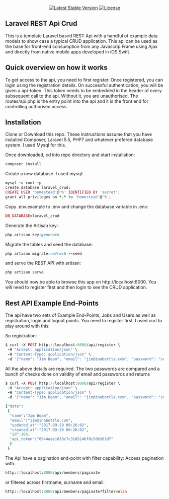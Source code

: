 
<p align="center">
<a href="https://packagist.org/packages/laravel/framework"><img src="https://poser.pugx.org/laravel/framework/v/stable.svg" alt="Latest Stable Version"></a>
<a href="https://packagist.org/packages/laravel/framework"><img src="https://poser.pugx.org/laravel/framework/license.svg" alt="License"></a>
</p>

## Laravel REST Api Crud
This is a template Laravel based REST Api with a handful of example data models to show case a typical CRUD application. This api can be used as the base for front-end consumption from any Javascrip Frame using Ajax and directly from native mobile apps developed in iOS Swift.

## Quick overview on how it works
To get access to the api, you need to first register. Once registered, you can login using the registration details. On successful authentication, you will be given a api-token. This token needs to be embedded in the header of every subsequent call to the api. Without it, you are unauthorised. The routes/api.php is the entry point into the api and it is the front end for controlling authorised access.

## Installation
Clone or Download this repo. These instructions assume that you have installed Composer, Laravel 5.5, PHP7 and whatever prefered database system. I used Mysql for this.

Once downloaded, cd into repo directory and start installation:

````ruby
composer install 
````

Create a new database. I used mysql:
````ruby
mysql -u root -p
create database laravel_crud;
CREATE USER 'homestead'@'%' IDENTIFIED BY 'secret';
grant all privileges on *.* to 'homestead'@'%';
````

Copy .env.example to .env and change the database variable in .env:
````ruby
DB_DATABASE=laravel_crud
````

Generate the Artisan key:
````ruby
php artisan key:generate
````

Migrate the tables and seed the database:
````ruby
php artisan migrate:refresh --seed
````

and serve the REST API with artisan:
````ruby
php artisan serve
````

You should now be able to browse this app on http://localhost:8000. You will need to register first and then login to see the CRUD application.

## Rest API Example End-Points
The api have two sets of Example End-Points, Jobs and Users as well as registration, login and logout points. You need to register first. I used curl to play around with this:

So registration:

````ruby
$ curl -X POST http://localhost:8000/api/register \
 -H "Accept: application/json" \
 -H "Content-Type: application/json" \
 -d '{"name": "Jim Beam", "email": "jim@inabottle.com", "password": "somesecret", "password_confirmation": "somesecret"}'
````

All the above details are required. The two passwords are compared and a bunch of checks done on validity of email and passwords and returns

````ruby
$ curl -X POST http://localhost:8000/api/register \
 -H "Accept: application/json" \
 -H "Content-Type: application/json" \
 -d '{"name": "Jim Beam", "email": "jim@inabottle.com", "password": "somesecret", "password_confirmation": "somesecret"}'
````

````ruby
{"data": 
 {
  "name":"Jim Beam",
  "email":"jim@inabottle.com",
  "updated_at":"2017-09-29 00:26:02",
  "created_at":"2017-09-29 00:26:02",
  "id":106,
  "api_token":"0944eee1038c7c318524bf8c5db381d7"
  }
 }
````

The Api have a pagination end-point with filter capability: Access pagination with:
````ruby
http://localhost:8000/api/members/paginate
````

or filtered across firstname, surname and email:
````ruby
http://localhost:8000/api/members/paginate?filter=Alan

